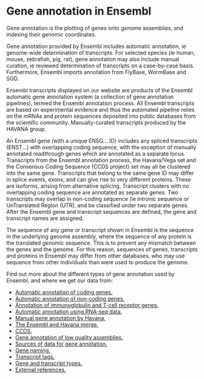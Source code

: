 # Gene annotation in Ensembl

Gene annotation is the plotting of genes onto genome assemblies, and indexing their genomic coordinates.

Gene annotation provided by Ensembl includes automatic annotation, ie genome-wide determination of transcripts. For selected species (ie human, mouse, zebrafish, pig, rat), gene annotation may also include manual curation, ie reviewed determination of transcripts on a case-by-case basis. Furthermore, Ensembl imports annotation from FlyBase, WormBase and SGD.

Ensembl transcripts displayed on our website are products of the Ensembl automatic gene annotation system (a collection of gene annotation pipelines), termed the Ensembl annotation process. All Ensembl transcripts are based on experimental evidence and thus the automated pipeline relies on the mRNAs and protein sequences deposited into public databases from the scientific community. Manually-curated transcripts produced by the HAVANA group.

An Ensembl gene (with a unique ENSG... ID) includes any spliced transcripts (ENST...) with overlapping coding sequence, with the exception of manually annotated readthrough genes which are annotated as a separate locus. Transcripts from the Ensembl annotation process, the Havana/Vega set and the Consensus Coding Sequence (CCDS project) set may all be clustered into the same gene. Transcripts that belong to the same gene ID may differ in splice events, exons, and can give rise to very different proteins. These are isoforms, arising from alternative splicing. Transcript clusters with no overlapping coding sequence are annotated as separate genes. Two transcripts may overlap in non-coding sequence (ie intronic sequence or UnTranslated Region (UTR), and be classified under two separate genes. After the Ensembl gene and transcript sequences are defined, the gene and transcript names are assigned.

The sequence of any gene or transcript shown in Ensembl is the sequence in the underlying genome assembly, where the sequence of any protein is the translated genomic sequence. This is to prevent any mismatch between the genes and the genome. For this reason, sequences of genes, transcripts and proteins in Ensembl may differ from other databases, who may use sequence from other individuals than were used to produce the genome.

Find out more about the different types of gene annotation used by Ensembl, and where we get our data from:
* [Automatic annotation of coding genes.](automatic_coding.md)
* [Automatic annotation of non-coding genes.](automatic_noncoding.md)
* [Annotation of immunoglobulin and T-cell receptor genes.](automatic_immunoglobulin.md)
* [Automatic annotation using RNA-seq data.](automatic_RNAseq.md)
* [Manual gene annotation by Havana.](manual_havana.md)
* [The Ensembl and Havana merge.](annotation_merge.md)
* [CCDS.](ccds_annotation.md)
* [Gene annotation of low quality assemblies.](low_quality_assemblies.md)
* [Sources of data for gene annotation.](annotation_sources.md)
* [Gene naming.](gene_names.md)
* [Transcript tags.](transcript_quality_tags.md)
* [Gene and transcript types.](biotypes.md)
* [External references.](xrefs.md)
